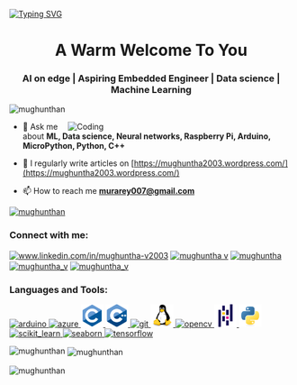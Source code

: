 [![Typing SVG](https://readme-typing-svg.demolab.com/?lines=👋+Ahoy+matey+!;I'm+Mughuntha)](https://git.io/typing-svg)
<h1 align="center">A Warm Welcome To You</h1>
<h3 align="center">AI on edge | Aspiring Embedded Engineer | Data science | Machine Learning</h3>
<p align="left"> <img src="https://komarev.com/ghpvc/?username=mughunthan&label=Profile%20views&color=0e75b6&style=flat" alt="mughunthan" /> </p>
<img align="right" alt="Coding" width="400" src="https://media.licdn.com/dms/image/D4E12AQEGbC3c3fA3gg/article-cover_image-shrink_720_1280/0/1657010838520?e=2147483647&v=beta&t=fCk7r1GykNi-ydwmMeh1co49NO0fJBuqBOP-LX3LHjY">




- 💬 Ask me about **ML, Data science, Neural networks, Raspberry Pi, Arduino, MicroPython, Python, C++**
- 📝 I regularly write articles on [https://mughuntha2003.wordpress.com/](https://mughuntha2003.wordpress.com/)

- 📫 How to reach me **murarey007@gmail.com**

<p align="left"> <a href="https://github.com/ryo-ma/github-profile-trophy"><img src="https://github-profile-trophy.vercel.app/?username=mughunthan" alt="mughunthan" /></a> </p>


<h3 align="left">Connect with me:</h3>
<p align="left">
<a href="https://linkedin.com/in/www.linkedin.com/in/mughuntha-v2003" target="blank"><img align="center" src="https://raw.githubusercontent.com/rahuldkjain/github-profile-readme-generator/master/src/images/icons/Social/linked-in-alt.svg" alt="www.linkedin.com/in/mughuntha-v2003" height="30" width="40" /></a>
<a href="https://kaggle.com/mughuntha v" target="blank"><img align="center" src="https://raw.githubusercontent.com/rahuldkjain/github-profile-readme-generator/master/src/images/icons/Social/kaggle.svg" alt="mughuntha v" height="30" width="40" /></a>
<a href="https://instagram.com/mughuntha" target="blank"><img align="center" src="https://raw.githubusercontent.com/rahuldkjain/github-profile-readme-generator/master/src/images/icons/Social/instagram.svg" alt="mughuntha" height="30" width="40" /></a>
<a href="https://www.codechef.com/users/mughuntha_v" target="blank"><img align="center" src="https://cdn.jsdelivr.net/npm/simple-icons@3.1.0/icons/codechef.svg" alt="mughuntha_v" height="30" width="40" /></a>
<a href="https://www.leetcode.com/mughuntha_v" target="blank"><img align="center" src="https://raw.githubusercontent.com/rahuldkjain/github-profile-readme-generator/master/src/images/icons/Social/leet-code.svg" alt="mughuntha_v" height="30" width="40" /></a>
</p>

<h3 align="left">Languages and Tools:</h3>
<p align="left"> <a href="https://www.arduino.cc/" target="_blank" rel="noreferrer"> <img src="https://cdn.worldvectorlogo.com/logos/arduino-1.svg" alt="arduino" width="40" height="40"/> </a> <a href="https://azure.microsoft.com/en-in/" target="_blank" rel="noreferrer"> <img src="https://www.vectorlogo.zone/logos/microsoft_azure/microsoft_azure-icon.svg" alt="azure" width="40" height="40"/> </a> <a href="https://www.cprogramming.com/" target="_blank" rel="noreferrer"> <img src="https://raw.githubusercontent.com/devicons/devicon/master/icons/c/c-original.svg" alt="c" width="40" height="40"/> </a> <a href="https://www.w3schools.com/cpp/" target="_blank" rel="noreferrer"> <img src="https://raw.githubusercontent.com/devicons/devicon/master/icons/cplusplus/cplusplus-original.svg" alt="cplusplus" width="40" height="40"/> </a> <a href="https://git-scm.com/" target="_blank" rel="noreferrer"> <img src="https://www.vectorlogo.zone/logos/git-scm/git-scm-icon.svg" alt="git" width="40" height="40"/> </a> <a href="https://www.linux.org/" target="_blank" rel="noreferrer"> <img src="https://raw.githubusercontent.com/devicons/devicon/master/icons/linux/linux-original.svg" alt="linux" width="40" height="40"/> </a> <a href="https://opencv.org/" target="_blank" rel="noreferrer"> <img src="https://www.vectorlogo.zone/logos/opencv/opencv-icon.svg" alt="opencv" width="40" height="40"/> </a> <a href="https://pandas.pydata.org/" target="_blank" rel="noreferrer"> <img src="https://raw.githubusercontent.com/devicons/devicon/2ae2a900d2f041da66e950e4d48052658d850630/icons/pandas/pandas-original.svg" alt="pandas" width="40" height="40"/> </a> <a href="https://www.python.org" target="_blank" rel="noreferrer"> <img src="https://raw.githubusercontent.com/devicons/devicon/master/icons/python/python-original.svg" alt="python" width="40" height="40"/> </a> <a href="https://scikit-learn.org/" target="_blank" rel="noreferrer"> <img src="https://upload.wikimedia.org/wikipedia/commons/0/05/Scikit_learn_logo_small.svg" alt="scikit_learn" width="40" height="40"/> </a> <a href="https://seaborn.pydata.org/" target="_blank" rel="noreferrer"> <img src="https://seaborn.pydata.org/_images/logo-mark-lightbg.svg" alt="seaborn" width="40" height="40"/> </a> <a href="https://www.tensorflow.org" target="_blank" rel="noreferrer"> <img src="https://www.vectorlogo.zone/logos/tensorflow/tensorflow-icon.svg" alt="tensorflow" width="40" height="40"/> </a> </p>

<p><img align="left" src="https://github-readme-stats.vercel.app/api/top-langs?username=mughunthan&show_icons=true&locale=en&layout=compact" alt="mughunthan" /></p>


<p>&nbsp;<img align="center" src="https://github-readme-stats.vercel.app/api?username=mughunthan&show_icons=true&locale=en" alt="mughunthan" /></p>

<p><img align="center" src="https://github-readme-streak-stats.herokuapp.com/?user=mughunthan&" alt="mughunthan" /></p>

